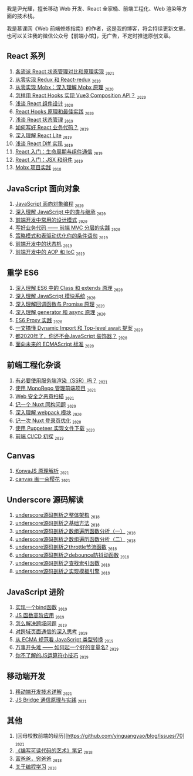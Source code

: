 我是尹光耀，擅长移动 Web 开发、React 全家桶、前端工程化、Web 渲染等方面的技术栈。

我是慕课网《Web 前端修炼指南》的作者，这是我的博客，将会持续更新文章。也可以关注我的微信公众号【前端小馆】，无广告，不定时推送原创文章。

## React 系列
 1. [各流派 React 状态管理对比和原理实现](https://github.com/yinguangyao/blog/issues/56) <sub>`2021`</sub>
 2. [从零实现 Redux 和 React-redux][15] <sub>`2020`</sub>
 3. [从零实现 Mobx：深入理解 Mobx 原理](https://github.com/yinguangyao/blog/issues/54) <sub>`2020`</sub>
 4. [怎样用 React Hooks 实现 Vue3 Composition API？][16] <sub>`2020`</sub>
 5. [浅谈 React 组件设计](https://github.com/yinguangyao/blog/issues/40) <sub>`2020`</sub>
 6. [React Hooks 原理和最佳实践](https://zhuanlan.zhihu.com/p/136171624) <sub>`2020`</sub>
 7. [浅谈 React 状态管理][10] <sub>`2019`</sub>
 8. [如何写好 React 业务代码？][17] <sub>`2019`</sub>
 9. [深入理解 React Lite][11] <sub>`2019`</sub>
 10. [浅谈 React Diff 实现][14] <sub>`2019`</sub>
 11. [React 入门：生命周期与组件通信](https://github.com/yinguangyao/blog/issues/59) <sub>`2019`</sub>
 12. [React 入门：JSX 和组件](https://github.com/yinguangyao/blog/issues/58) <sub>`2019`</sub>
 13. [Mobx 项目实践][12] <sub>`2018`</sub>

## JavaScript 面向对象
 1. [JavaScript 面向对象编程](https://github.com/yinguangyao/blog/issues/62) <sub>`2020`</sub>
 2. [深入理解 JavaScript 中的类与继承][23] <sub>`2020`</sub>
 3. [前端开发中常用的设计模式](https://github.com/yinguangyao/blog/issues/64) <sub>`2020`</sub>
 4. [写好业务代码 —— 前端 MVC 分层的实践](https://github.com/yinguangyao/blog/issues/63) <sub>`2020`</sub>
 5. [策略模式和表驱动优化你的条件语句][18] <sub>`2019`</sub>
 6. [前端开发中的状态机](https://github.com/yinguangyao/blog/issues/57) <sub>`2019`</sub>
 7. [前端开发中的 AOP 和 IoC](https://github.com/yinguangyao/blog/issues/39)  <sub>`2019`</sub>

## 重学 ES6
 1. [深入理解 ES6 中的 Class 和 extends 原理](https://github.com/yinguangyao/blog/issues/53) <sub>`2020`</sub>
 2. [深入理解 JavaScript 模块系统](https://github.com/yinguangyao/blog/issues/61) <sub>`2020`</sub>
 3. [深入理解回调函数与 Promise 原理](https://github.com/yinguangyao/blog/issues/51) <sub>`2020`</sub>
 4. [深入理解 generator 和 async 原理](https://github.com/yinguangyao/blog/issues/52) <sub>`2020`</sub>
 5. [ES6 Proxy 实践](https://github.com/yinguangyao/blog/issues/41) <sub>`2020`</sub>
 6. [一文搞懂 Dynamic Import 和 Top-level await 提案](https://github.com/yinguangyao/blog/issues/38) <sub>`2020`</sub>
 7. [都2020年了，你还不会JavaScript 装饰器？](https://github.com/yinguangyao/blog/issues/34) <sub>`2020`</sub>
 8. [面向未来的 ECMAScript 标准](https://github.com/yinguangyao/blog/issues/60) <sub>`2020`</sub>

## 前端工程化杂谈
 1. [有必要使用服务端渲染（SSR）吗？](https://github.com/yinguangyao/blog/issues/46) <sub>`2021`</sub>
 2. [使用 MonoRepo 管理前端项目](https://zhuanlan.zhihu.com/p/333021512) <sub>`2021`</sub>
 3. [Web 安全之恶意扫描](https://github.com/yinguangyao/blog/issues/55) <sub>`2021`</sub>
 4. [记一个 Nuxt 同构问题](https://github.com/yinguangyao/blog/issues/42) <sub>`2020`</sub>
 5. [深入理解 webpack 模块](https://github.com/yinguangyao/blog/issues/43) <sub>`2020`</sub>
 6. [记一次 Nuxt 登录页优化](https://github.com/yinguangyao/blog/issues/44) <sub>`2020`</sub>
 7. [使用 Puppeteer 实现文件下载](https://github.com/yinguangyao/blog/issues/69) <sub>`2020`</sub>
 8. [前端 CI/CD 初探][26] <sub>`2019`</sub>

## Canvas
 1. [KonvaJS 原理解析](https://github.com/yinguangyao/blog/issues/68) <sub>`2021`</sub>
 2. [canvas 画一朵樱花](https://github.com/yinguangyao/blog/issues/48) <sub>`2021`</sub>
## Underscore 源码解读
 1. [underscore源码剖析之整体架构][1] <sub>`2018`</sub>
 2. [underscore源码剖析之基础方法][2] <sub>`2018`</sub>
 3. [underscore源码剖析之数组遍历函数分析（一）][3] <sub>`2018`</sub>
 4. [underscore源码剖析之数组遍历函数分析（二）][4] <sub>`2018`</sub>
 5. [underscore源码剖析之throttle节流函数][5] <sub>`2018`</sub>
 6. [underscore源码剖析之debounce防抖动函数][6] <sub>`2018`</sub>
 7. [underscore源码剖析之查找索引函数][7] <sub>`2018`</sub>
 8. [underscore源码剖析之实现模板引擎][8] <sub>`2018`</sub>

## JavaScript 进阶
 1. [实现一个bind函数][19] <sub>`2019`</sub>
 2. [JS 函数高阶应用][21] <sub>`2019`</sub>
 3. [怎么解决跨域问题][25] <sub>`2019`</sub>
 4. [对跨域页面通信的深入思考][24] <sub>`2019`</sub>
 5. [从 ECMA 规范看 JavaScript 类型转换][22] <sub>`2019`</sub>
 6. [万事开头难 —— 如何起一个好的变量名?](https://github.com/yinguangyao/blog/issues/66) <sub>`2019`</sub>
 7. [你不了解的JS运算符小技巧](https://github.com/yinguangyao/blog/issues/67) <sub>`2019`</sub>

## 移动端开发
 1. [移动端开发技术详解](https://github.com/yinguangyao/blog/issues/49) <sub>`2021`</sub>
 2. [JS Bridge 通信原理与实践](https://github.com/yinguangyao/blog/issues/50) <sub>`2021`</sub>

## 其他
 1. [回母校教前端的经历][https://github.com/yinguangyao/blog/issues/70] <sub>`2021`</sub>
 2. [《编写可读代码的艺术》笔记][20] <sub>`2018`</sub>
 3. [富爸爸，穷爸爸][30] <sub>`2018`</sub>
 4. [关于编程学习][31] <sub>`2018`</sub>
 

  [1]: https://github.com/yinguangyao/blog/issues/7
  [2]: https://github.com/yinguangyao/blog/issues/15
  [3]: https://github.com/yinguangyao/blog/issues/16
  [4]: https://github.com/yinguangyao/blog/issues/17
  [5]: https://github.com/yinguangyao/blog/issues/18
  [6]: https://github.com/yinguangyao/blog/issues/19
  [7]: https://github.com/yinguangyao/blog/issues/20
  [8]: https://github.com/yinguangyao/blog/issues/4
  [9]: https://github.com/yinguangyao/blog/issues/6
  [10]: https://github.com/yinguangyao/blog/issues/13
  [11]: https://github.com/yinguangyao/blog/issues/10
  [12]: https://github.com/yinguangyao/blog/issues/9
  [13]: https://github.com/yinguangyao/blog/issues/26
  [14]: https://github.com/yinguangyao/blog/issues/27
  [15]: https://github.com/yinguangyao/blog/issues/35
  [16]: https://github.com/yinguangyao/blog/issues/37
  [17]: https://github.com/yinguangyao/blog/issues/23
  [18]: https://github.com/yinguangyao/blog/issues/14
  [19]: https://github.com/yinguangyao/blog/issues/5
  [20]: https://github.com/yinguangyao/blog/issues/1
  [21]: https://github.com/yinguangyao/blog/issues/3
  [22]: https://github.com/yinguangyao/blog/issues/30
  [23]: https://github.com/yinguangyao/blog/issues/29
  [24]: https://github.com/yinguangyao/blog/issues/33
  [25]: https://github.com/yinguangyao/blog/issues/32
  [26]: http://share.gyyin.top/Shopee/CI.html
  [27]: https://github.com/yinguangyao/blog/issues/28
  [28]: https://github.com/yinguangyao/blog/issues/24
  [29]: https://github.com/yinguangyao/blog/issues/21
  [30]: https://github.com/yinguangyao/blog/issues/25
  [31]: https://github.com/yinguangyao/blog/issues/31
